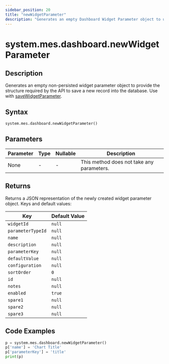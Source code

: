 ```yaml
---
sidebar_position: 20
title: "newWidgetParameter"
description: "Generates an empty Dashboard Widget Parameter object to use with saveWidgetParameter."
---
```


# system.mes.dashboard.newWidgetParameter

## Description

Generates an empty non-persisted widget parameter object to provide the structure required by the API to save a new
record into the database. Use with [saveWidgetParameter](./save-widget-parameter).

## Syntax

```python
system.mes.dashboard.newWidgetParameter()
```

## Parameters

| Parameter | Type | Nullable | Description                               |
|-----------|------|----------|-------------------------------------------|
| None      | -    | -        | This method does not take any parameters. |

## Returns

Returns a JSON representation of the newly created widget parameter object. Keys and default values:

| Key               | Default Value |
|-------------------|---------------|
| `widgetId`        | `null`        |
| `parameterTypeId` | `null`        |
| `name`            | `null`        |
| `description`     | `null`        |
| `parameterKey`    | `null`        |
| `defaultValue`    | `null`        |
| `configuration`   | `null`        |
| `sortOrder`       | `0`           |
| `id`              | `null`        |
| `notes`           | `null`        |
| `enabled`         | `true`        |
| `spare1`          | `null`        |
| `spare2`          | `null`        |
| `spare3`          | `null`        |

## Code Examples

```python
p = system.mes.dashboard.newWidgetParameter()
p['name'] = 'Chart Title'
p['parameterKey'] = 'title'
print(p)
```
